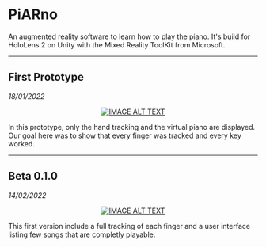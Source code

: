 # PiARno
An augmented reality software to learn how to play the piano. It's build for HoloLens 2 on Unity with the Mixed Reality ToolKit from Microsoft.

---

## First Prototype
*18/01/2022*

<div align="center">
  <a href="https://www.youtube.com/watch?v=yg-dM4ml83E"><img src="https://img.youtube.com/vi/yg-dM4ml83E/0.jpg" alt="IMAGE ALT TEXT"></a>
</div>

In this prototype, only the hand tracking and the virtual piano are displayed. Our goal here was to show that every finger was tracked and every key worked.

---

## Beta 0.1.0
*14/02/2022*

<div align="center">
  <a href="https://www.youtube.com/watch?v=5-f0WfrwTRU"><img src="https://img.youtube.com/vi/5-f0WfrwTRU/0.jpg" alt="IMAGE ALT TEXT"></a>
</div>

This first version include a full tracking of each finger and a user interface listing few songs that are completly playable.
